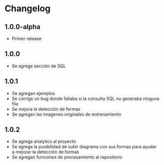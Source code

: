 # Changelog

## 1.0.0-alpha
- Primer release


## 1.0.0
- Se agrega sección de SQL


## 1.0.1
- Se agregan ejemplos
- Se corrige un bug donde fallaba si la consulta SQL no generaba ninguna fila
- Se mejora la detección de formas
- Se agregan las imagenes originales de entrenamiento


## 1.0.2
- Se agrega analytics al proyecto
- Se agrega la posibilidad de subir diagrama con sus formas para ayudar a mejorar la detección de formas
- Se agregan funciones de procesamiento al repositorio
